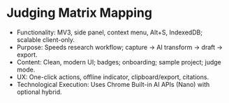 # Judging Matrix Mapping

- Functionality: MV3, side panel, context menu, Alt+S, IndexedDB; scalable client-only.
- Purpose: Speeds research workflow; capture -> AI transform -> draft -> export.
- Content: Clean, modern UI; badges; onboarding; sample project; judge mode.
- UX: One-click actions, offline indicator, clipboard/export, citations.
- Technological Execution: Uses Chrome Built-in AI APIs (Nano) with optional hybrid.
